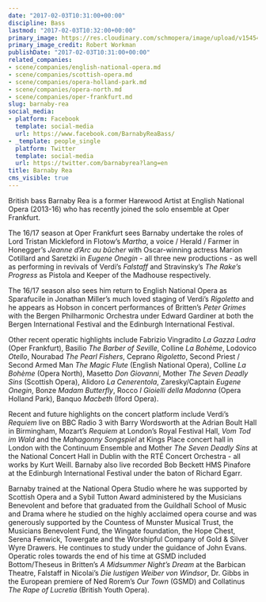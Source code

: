 ```yaml
---
date: "2017-02-03T10:31:00+00:00"
discipline: Bass
lastmod: "2017-02-03T10:32:00+00:00"
primary_image: https://res.cloudinary.com/schmopera/image/upload/v1545409169/media/webhook-uploads/1486117731590/2017-02-03---Barnaby-Rea.jpg.jpg
primary_image_credit: Robert Workman
publishDate: "2017-02-03T10:31:00+00:00"
related_companies:
- scene/companies/english-national-opera.md
- scene/companies/scottish-opera.md
- scene/companies/opera-holland-park.md
- scene/companies/opera-north.md
- scene/companies/oper-frankfurt.md
slug: barnaby-rea
social_media:
- platform: Facebook
  template: social-media
  url: https://www.facebook.com/BarnabyReaBass/
- _template: people_single
  platform: Twitter
  template: social-media
  url: https://twitter.com/barnabyrea?lang=en
title: Barnaby Rea
cms_visible: true
---
```


British bass Barnaby Rea is a former Harewood Artist at English National Opera (2013-16) who has recently joined the solo ensemble at Oper Frankfurt.

The 16/17 season at Oper Frankfurt sees Barnaby undertake the roles of Lord Tristan Mickleford in Flotow’s *Martha*, a voice / Herald / Farmer in Honegger’s *Jeanne d’Arc au bûcher* with Oscar-winning actress Marion Cotillard and Saretzki in *Eugene Onegin* - all three new productions - as well as performing in revivals of Verdi’s *Falstaff* and Stravinsky’s *The Rake’s Progress* as Pistola and Keeper of the Madhouse respectively.

The 16/17 season also sees him return to English National Opera as Sparafucile in Jonathan Miller’s much loved staging of Verdi’s *Rigoletto* and he appears as Hobson in concert performances of Britten’s *Peter Grimes* with the Bergen Philharmonic Orchestra under Edward Gardiner at both the Bergen International Festival and the Edinburgh International Festival.

Other recent operatic highlights include Fabrizio Vingradito *La Gazza Ladra* (Oper Frankfurt), Basilio *The Barber of Seville*, Colline *La Bohème*, Lodovico *Otello*, Nourabad *The Pearl Fishers*, Ceprano *Rigoletto*, Second Priest / Second Armed Man *The Magic Flute* (English National Opera), Colline *La Bohème* (Opera North), Masetto *Don Giovanni*, Mother *The Seven Deadly Sins* (Scottish Opera), Alidoro *La Cenerentola*, Zaresky/Captain *Eugene Onegin*, Bonze *Madam Butterfly*, Rocco *I Gioielli della Madonna* (Opera Holland Park), Banquo *Macbeth* (Iford Opera).

Recent and future highlights on the concert platform include Verdi’s *Requiem* live on BBC Radio 3 with Barry Wordsworth at the Adrian Boult Hall in Birmingham, Mozart’s *Requiem* at London’s Royal Festival Hall, *Vom Tod im Wald* and the *Mahagonny Songspiel* at Kings Place concert hall in London with the Continuum Ensemble and Mother *The Seven Deadly Sins* at the National Concert Hall in Dublin with the RTÉ Concert Orchestra - all works by Kurt Weill. Barnaby also live recorded Bob Beckett HMS Pinafore at the Edinburgh International Festival under the baton of Richard Egarr.

Barnaby trained at the National Opera Studio where he was supported by Scottish Opera and a Sybil Tutton Award administered by the Musicians Benevolent and before that graduated from the Guildhall School of Music and Drama where he studied on the highly acclaimed opera course and was generously supported by the Countess of Munster Musical Trust, the Musicians Benevolent Fund, the Wingate foundation, the Hope Chest, Serena Fenwick, Towergate and the Worshipful Company of Gold & Silver Wyre Drawers. He continues to study under the guidance of John Evans. Operatic roles towards the end of his time at GSMD included Bottom/Theseus in Britten’s *A Midsummer Night’s Dream* at the Barbican Theatre, Falstaff in Nicolai’s *Die lustigen Weiber von Windsor*, Dr. Gibbs in the European premiere of Ned Rorem’s *Our Town* (GSMD) and Collatinus *The Rape of Lucretia* (British Youth Opera).
